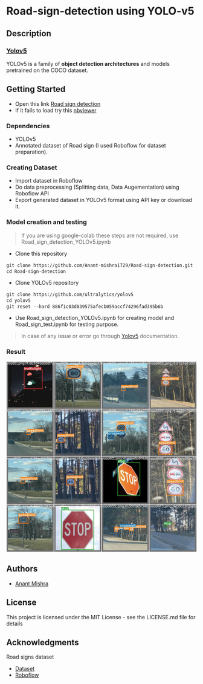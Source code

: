 # Road-sign-detection using YOLO-v5

## Description

### [Yolov5](https://github.com/ultralytics/yolov5)
YOLOv5 is a family of **object detection architectures** and models pretrained on the COCO dataset.

## Getting Started

* Open this link 
<a href="https://github.com/Anant-mishra1729/Road-sign-detection/blob/main/YOLOv5_Road_sign_detection.ipynb">Road sign detection</a>
* If it fails to load try this <a href="https://nbviewer.org/github/Anant-mishra1729/Road-sign-detection/blob/main/YOLOv5_Road_sign_detection.ipynb">nbviewer</a>

### Dependencies

* YOLOv5
* Annotated dataset of Road sign (I used Roboflow for dataset preparation).


### Creating Dataset

* Import dataset in Roboflow 
* Do data preprocessing (Splitting data, Data Augementation) using Roboflow API
* Export generated dataset in YOLOv5 format using API key or download it.

### Model creation and testing

> If you are using google-colab these steps are not required, use Road_sign_detection_YOLOv5.ipynb

* Clone this repository
```
git clone https://github.com/Anant-mishra1729/Road-sign-detection.git
cd Road-sign-detection
```

* Clone YOLOv5 repository
```
git clone https://github.com/ultralytics/yolov5
cd yolov5
git reset --hard 886f1c03d839575afecb059accf74296fad395b6b
``` 
* Use Road_sign_detection_YOLOv5.ipynb for creating model and Road_sign_test.ipynb for testing purpose.
</details>

> In case of any issue or error go through [Yolov5](https://github.com/ultralytics/yolov5) documentation. 

### Result
<img src = "output.jpeg"/>

## Authors

* [Anant Mishra]("https://github.com/Anant-mishra1729")

## License

This project is licensed under the MIT License - see the LICENSE.md file for details

## Acknowledgments

Road signs dataset

* [Dataset](https://www.kaggle.com/datasets/andrewmvd/road-sign-detection)
* [Roboflow](https://roboflow.com/)
